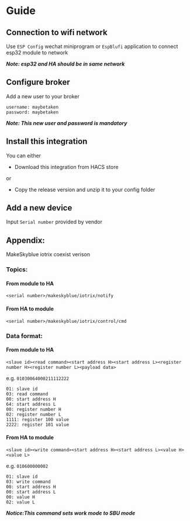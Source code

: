 # Guide
## Connection to wifi network
Use `ESP Config` wechat miniprogram or `EspBlufi` application to connect esp32 module to network

***Note: esp32 and HA should be in same network***

## Configure broker
Add a new user to your broker

```
username: maybetaken
password: maybetaken
```

***Note: This new user and password is mandatory***

## Install this integration
You can either
* Download this integration from HACS store 

or

* Copy the release version and unzip it to your config folder

## Add a new device
Input `Serial number` provided by vendor

## Appendix:
MakeSkyblue iotrix coexist verison

### Topics:
#### From module to HA
`<serial number>/makeskyblue/iotrix/notify`

#### From HA to module
`<serial number>/makeskyblue/iotrix/control/cmd`

### Data format:
#### From module to HA
`<slave id><read command><start address H><start address L><register number H><register number L><payload data>
`

e.g.
`01030064000211112222`
```
01: slave id
03: read command
00: start address H
64: start address L
00: register number H
02: register number L
1111: register 100 value
2222: register 101 value
```

#### From HA to module
`<slave id><write command><start address H><start address L><value H><value L>
`

e.g.
`010600000002`

```
01: slave id
03: write command
00: start address H
00: start address L
00: value H
02: value L
```

***Notice:This command sets work mode to SBU mode***
